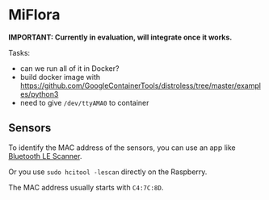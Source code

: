 # MiFlora

**IMPORTANT: Currently in evaluation, will integrate once it works.**

Tasks:
* can we run all of it in Docker?
* build docker image with https://github.com/GoogleContainerTools/distroless/tree/master/examples/python3
* need to give `/dev/ttyAMA0` to container

## Sensors
To identify the MAC address of the sensors, you can use an app like [Bluetooth LE Scanner](https://play.google.com/store/apps/details?id=uk.co.alt236.btlescan).

Or you use `sudo hcitool -lescan` directly on the Raspberry.

The MAC address usually starts with `C4:7C:8D`.

